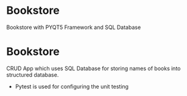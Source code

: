 # Bookstore
Bookstore with PYQT5 Framework and SQL Database

# Bookstore

CRUD App which uses SQL Database for storing names of books into structured database.

- Pytest is used for configuring the unit testing
